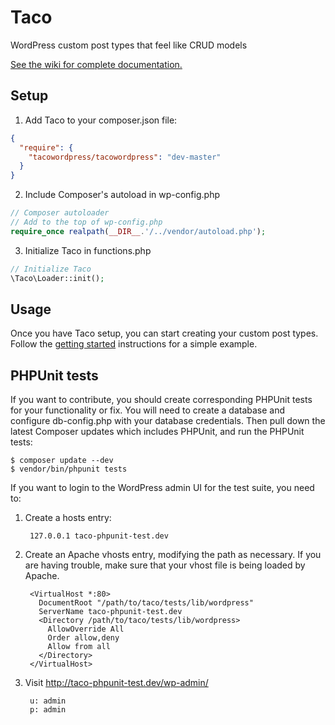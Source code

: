 # Taco
WordPress custom post types that feel like CRUD models

[See the wiki for complete documentation.](../../wiki)


## Setup

1. Add Taco to your composer.json file:

```json
{
  "require": {
    "tacowordpress/tacowordpress": "dev-master"
  }
}
```

2. Include Composer's autoload in wp-config.php

```php
// Composer autoloader
// Add to the top of wp-config.php
require_once realpath(__DIR__.'/../vendor/autoload.php');
```

3. Initialize Taco in functions.php

```php
// Initialize Taco
\Taco\Loader::init();
```


## Usage

Once you have Taco setup, you can start creating your custom post types. Follow the [getting started](../../wiki/1.1-Getting-started) instructions for a simple example.


## PHPUnit tests
If you want to contribute, you should create corresponding PHPUnit tests for your functionality or fix. You will need to create a database and configure db-config.php with your database credentials. Then pull down the latest Composer updates which includes PHPUnit, and run the PHPUnit tests:

    $ composer update --dev
    $ vendor/bin/phpunit tests

If you want to login to the WordPress admin UI for the test suite, you need to:

1. Create a hosts entry:

        127.0.0.1 taco-phpunit-test.dev

2. Create an Apache vhosts entry, modifying the path as necessary. If you are having trouble, make sure that your vhost file is being loaded by Apache.

        <VirtualHost *:80>
          DocumentRoot "/path/to/taco/tests/lib/wordpress"
          ServerName taco-phpunit-test.dev
          <Directory /path/to/taco/tests/lib/wordpress>
            AllowOverride All
            Order allow,deny
            Allow from all
          </Directory>
        </VirtualHost>

3. Visit http://taco-phpunit-test.dev/wp-admin/

        u: admin
        p: admin